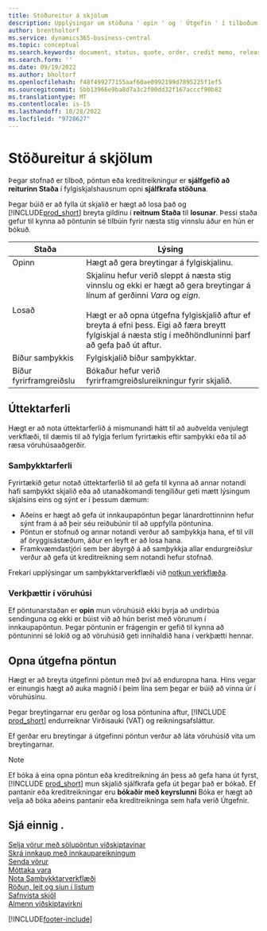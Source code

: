 ```yaml
---
title: Stöðureitur á skjölum
description: Upplýsingar um stöðuna ' opin ' og ' Útgefin ' í tilboðum, pöntun eða kreditreikningsskjölum.
author: brentholtorf
ms.service: dynamics365-business-central
ms.topic: conceptual
ms.search.keywords: document, status, quote, order, credit memo, released, open, pending approval, pending prepayment,
ms.search.form: ''
ms.date: 09/19/2022
ms.author: bholtorf
ms.openlocfilehash: f48f499277155aaf60ae0992199d7895225f1ef5
ms.sourcegitcommit: 5bb13966e9ba8d7a3c2f00dd32f167acccf90b82
ms.translationtype: MT
ms.contentlocale: is-IS
ms.lasthandoff: 10/28/2022
ms.locfileid: "9728627"
---
```

# <a name="status-field-on-documents"></a>Stöðureitur á skjölum

Þegar stofnað er tilboð, pöntun eða kreditreikningur er **sjálfgefið að reiturinn Staða** í fylgiskjalshausnum opni **sjálfkrafa stöðuna**.

Þegar búið er að fylla út skjalið er hægt að losa það og [!INCLUDE[prod_short](includes/prod_short.md)] breyta gildinu í **reitnum Staða** til **losunar**. Þessi staða gefur til kynna að pöntunin sé tilbúin fyrir næsta stig vinnslu áður en hún er bókuð.

| Staða | Lýsing |
| ------ | ----------- |
| Opinn   | Hægt að gera breytingar á fylgiskjalinu. |
| Losað | Skjalinu hefur verið sleppt á næsta stig vinnslu og ekki er hægt að gera breytingar á línum af gerðinni *Vara* og *eign*.<br /><br />Hægt er að opna útgefna fylgiskjalið aftur ef breyta á efni þess. Eigi að færa breytt fylgiskjal á næsta stig í meðhöndluninni þarf að gefa það út aftur. |
| Bíður samþykkis   | Fylgiskjalið bíður samþykktar. |
| Bíður fyrirframgreiðslu | Bókaður hefur verið fyrirframgreiðslureikningur fyrir skjalið. |

## <a name="release-process"></a>Úttektarferli

Hægt er að nota úttektarferlið á mismunandi hátt til að auðvelda venjulegt verkflæði, til dæmis til að fylgja ferlum fyrirtækis eftir samþykki eða til að ræsa vöruhúsaaðgerðir.

### <a name="approval-procedures"></a>Samþykktarferli

Fyrirtækið getur notað úttektarferlið til að gefa til kynna að annar notandi hafi samþykkt skjalið eða að utanaðkomandi tengiliður geti mætt lýsingum skjalsins eins og sýnt er í þessum dæmum:

* Aðeins er hægt að gefa út innkaupapöntun þegar lánardrottinninn hefur sýnt fram á að þeir séu reiðubúnir til að uppfylla pöntunina.
* Pöntun er stofnuð og annar notandi verður að samþykkja hana, ef til vill af öryggisástæðum, áður en leyft er að losa hana.
* Framkvæmdastjóri sem ber ábyrgð á að samþykkja allar endurgreiðslur verður að gefa út kreditreikning sem notandi hefur stofnað.

Frekari upplýsingar um samþykktarverkflæði við [notkun verkflæða](across-use-workflows.md).

### <a name="warehouse-activities"></a>Verkþættir í vöruhúsi

Ef pöntunarstaðan er **opin** mun vöruhúsið ekki byrja að undirbúa sendinguna og ekki er búist við að hún berist með vörunum í innkaupapöntun. Þegar pöntunin er frágengin er gefið til kynna að pöntuninni sé lokið og að vöruhúsið geti innihaldið hana í verkþætti hennar.

## <a name="reopen-a-released-order"></a>Opna útgefna pöntun

Hægt er að breyta útgefinni pöntun með því að enduropna hana. Hins vegar er einungis hægt að auka magnið í þeim lína sem þegar er búið að vinna úr í vöruhúsinu.

Þegar breytingarnar eru gerðar og losa pöntunina aftur, [!INCLUDE [prod_short](includes/prod_short.md)] endurreiknar Virðisauki (VAT) og reikningsafsláttur.

Ef gerðar eru breytingar á útgefinni pöntun verður að láta vöruhúsið vita um breytingarnar.

> [!NOTE]
> Ef bóka á eina opna pöntun eða kreditreikning án þess að gefa hana út fyrst, [!INCLUDE [prod_short](includes/prod_short.md)] mun skjalið sjálfkrafa gefa út þegar það er bókað. Ef pantanir eða kreditreikningar eru **bókaðir með keyrslunni** Bóka er hægt að velja að bóka aðeins pantanir eða kreditreikninga sem hafa verið Útgefnir.

## <a name="see-also"></a>Sjá einnig .

[Selja vörur með sölupöntun viðskiptavinar](sales-how-sell-products.md)  
[Skrá innkaup með innkaupareikningum](purchasing-how-record-purchases.md)  
[Senda vörur](warehouse-how-ship-items.md)  
[Móttaka vara](warehouse-how-receive-items.md)  
[Nota Samþykktarverkflæði](across-how-use-approval-workflows.md)  
[Röðun, leit og síun í listum](ui-enter-criteria-filters.md)  
[Safnvista skjöl](across-how-to-archive-documents.md)  
[Almenn viðskiptavirkni](ui-across-business-areas.md)  

[!INCLUDE[footer-include](includes/footer-banner.md)]
